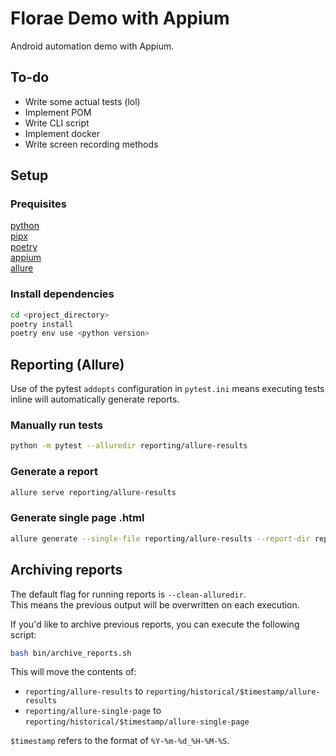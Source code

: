 # Florae Demo with Appium
 Android automation demo with Appium.

## To-do
- Write some actual tests (lol)
- Implement POM
- Write CLI script
- Implement docker
- Write screen recording methods

## Setup
### Prequisites
[python](https://www.python.org/downloads/)  
[pipx](https://pipx.pypa.io/stable/installation/)  
[poetry](https://pipx.pypa.io/stable/installation/)  
[appium](https://appium.io/docs/en/2.0/quickstart/install/)  
[allure](https://allurereport.org/docs/install/)

### Install dependencies
```bash
cd <project_directory>
poetry install
poetry env use <python version>
```

## Reporting (Allure)
Use of the pytest `addopts` configuration in `pytest.ini` means executing tests inline will automatically generate reports.

### Manually run tests
```bash
python -m pytest --alluredir reporting/allure-results
```

### Generate a report
```bash
allure serve reporting/allure-results
```

### Generate single page .html
```bash
allure generate --single-file reporting/allure-results --report-dir reporting/allure-single-page --clean
```

## Archiving reports
The default flag for running reports is `--clean-alluredir`.  
This means the previous output will be overwritten on each execution.  

If you'd like to archive previous reports, you can execute the following script:
```bash
bash bin/archive_reports.sh
```

This will move the contents of:
- `reporting/allure-results` to `reporting/historical/$timestamp/allure-results`  
- `reporting/allure-single-page` to `reporting/historical/$timestamp/allure-single-page`  

`$timestamp` refers to the format of `%Y-%m-%d_%H-%M-%S`.